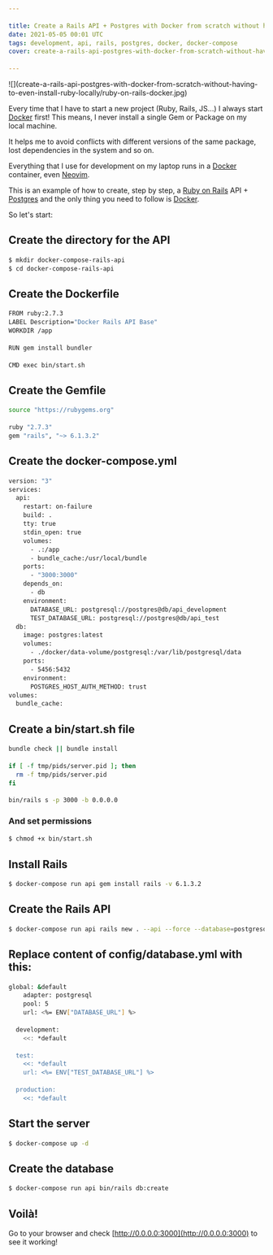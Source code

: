 ```yaml
---

title: Create a Rails API + Postgres with Docker from scratch without having to even install Ruby locally
date: 2021-05-05 00:01 UTC
tags: development, api, rails, postgres, docker, docker-compose
cover: create-a-rails-api-postgres-with-docker-from-scratch-without-having-to-even-install-ruby-locally/ruby-on-rails-docker.jpg

---
```


<div class="content-image" markdown="1">
  ![](create-a-rails-api-postgres-with-docker-from-scratch-without-having-to-even-install-ruby-locally/ruby-on-rails-docker.jpg)
</div>

Every time that I have to start a new project (Ruby, Rails, JS...) I always start [Docker](https://www.docker.com/) first! This means, I never install a single Gem or Package on my local machine.

It helps me to avoid conflicts with different versions of the same package, lost dependencies in the system and so on.

Everything that I use for development on my laptop runs in a [Docker](https://www.docker.com/) container, even [Neovim](https://github.com/jferrer/neovim-dockerized).

This is an example of how to create, step by step, a [Ruby on Rails](http://rubyonrails.org/) API + [Postgres](https://www.postgresql.org/) and the only thing you need to follow is [Docker](https://www.docker.com/).

So let's start:


## Create the directory for the API

~~~bash
$ mkdir docker-compose-rails-api
$ cd docker-compose-rails-api
~~~

## Create the Dockerfile

~~~bash
FROM ruby:2.7.3
LABEL Description="Docker Rails API Base"
WORKDIR /app

RUN gem install bundler

CMD exec bin/start.sh
~~~

## Create the Gemfile

~~~bash
source "https://rubygems.org"

ruby "2.7.3"
gem "rails", "~> 6.1.3.2"
~~~

## Create the docker-compose.yml

~~~bash
version: "3"
services:
  api:
    restart: on-failure
    build: .
    tty: true
    stdin_open: true
    volumes:
      - .:/app
      - bundle_cache:/usr/local/bundle
    ports:
      - "3000:3000"
    depends_on:
      - db
    environment:
      DATABASE_URL: postgresql://postgres@db/api_development
      TEST_DATABASE_URL: postgresql://postgres@db/api_test
  db:
    image: postgres:latest
    volumes:
      - ./docker/data-volume/postgresql:/var/lib/postgresql/data
    ports:
      - 5456:5432
    environment:
      POSTGRES_HOST_AUTH_METHOD: trust
volumes:
  bundle_cache:
~~~

## Create a bin/start.sh file

~~~bash
bundle check || bundle install

if [ -f tmp/pids/server.pid ]; then
  rm -f tmp/pids/server.pid
fi

bin/rails s -p 3000 -b 0.0.0.0
~~~

### And set permissions

~~~bash
$ chmod +x bin/start.sh
~~~

## Install Rails

~~~bash
$ docker-compose run api gem install rails -v 6.1.3.2
~~~

## Create the Rails API

~~~bash
$ docker-compose run api rails new . --api --force --database=postgresql --skip-bundle
~~~

## Replace content of config/database.yml with this:

~~~bash
global: &default
    adapter: postgresql
    pool: 5
    url: <%= ENV["DATABASE_URL"] %>

  development:
    <<: *default

  test:
    <<: *default
    url: <%= ENV["TEST_DATABASE_URL"] %>

  production:
    <<: *default
~~~

## Start the server

~~~bash
$ docker-compose up -d
~~~

## Create the database

~~~bash
$ docker-compose run api bin/rails db:create
~~~

## Voilà!

Go to your browser and check [http://0.0.0.0:3000](http://0.0.0.0:3000) to see it working!
